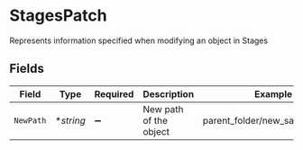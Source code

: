 # StagesPatch

Represents information specified when modifying an object in Stages


## Fields

| Field                           | Type                            | Required                        | Description                     | Example                         |
| ------------------------------- | ------------------------------- | ------------------------------- | ------------------------------- | ------------------------------- |
| `NewPath`                       | **string*                       | :heavy_minus_sign:              | New path of the object          | parent_folder/new_sample_folder |